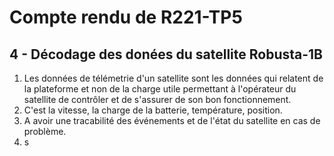 # Compte rendu de R221-TP5

## 4 - Décodage des donées du satellite Robusta-1B

1. 
   Les données de télémetrie d'un satellite sont les
   données qui relatent de la plateforme et non de la
   charge utile permettant à l'opérateur du satellite
   de contrôler et de s'assurer de son bon fonctionnement.
2. 
   C'est la vitesse, la charge de la batterie, température, position.
3. 
   A avoir une tracabilité des événements et de l'état du satellite en cas de problème.
4. 
   s
